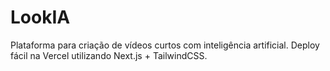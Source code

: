 # LookIA
Plataforma para criação de vídeos curtos com inteligência artificial.
Deploy fácil na Vercel utilizando Next.js + TailwindCSS.
